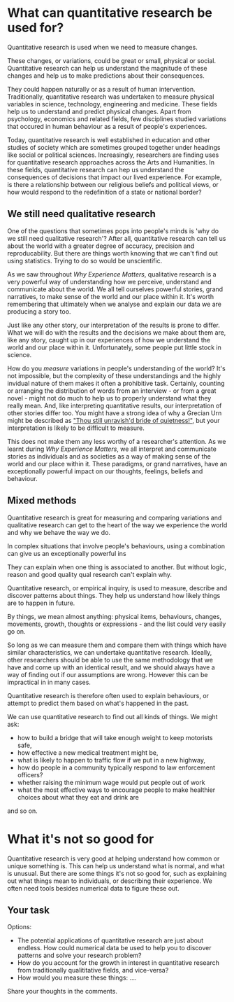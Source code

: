 # What can quantitative research be used for?

Quantitative research is used when we need to measure changes.  

These changes, or variations, could be great or small, physical or social.  Quantitative research can help us understand the magnitude of these changes and help us to make predictions about their consequences.

They could happen naturally or as a result of human intervention.  Traditionally, quantitative research was undertaken to measure physical variables in science, technology, engineering and medicine.  These fields help us to understand and predict physical changes.
Apart from psychology, economics and related fields, few disciplines studied variations that occured in human behaviour as a result of people's experiences. 

Today, quantitative research is well established in education and other studies of society which are sometimes grouped together under headings like social or political sciences.  Increasingly, researchers are finding uses for quantitative research approaches across the Arts and Humanities.  In these fields, quantitative research can hep us understand the consequences of decisions that impact our lived experience.  For example, is there a relationship between our religious beliefs and political views, or how would respond to the redefinition of a state or national border?

## We still need qualitative research

One of the questions that sometimes pops into people's minds is 'why do we still need qualitative research'?  After all, quantitative research can tell us about the world with a greater degree of accuracy, precision and reproducability. But there are things worth knowing that we can't find out using statistics.  Trying to do so would be unscientific.

As we saw throughout _Why Experience Matters_, qualitative research is a very powerful way of understanding how we perceive, understand and communicate about the world.  We all tell ourselves powerful stories, grand narratives, to make sense of the world and our place within it.  It's worth remembering that ultimately when we analyse and explain our data we are producing a story too. 

Just like any other story, our interpretation of the results is prone to differ.  What we will do with the results and the decisions we make about them are, like any story, caught up in our experiences of how we understand the world and our place within it.  Unfortunately, some people put little stock in science.

How do you _measure_ variations in people's understanding of the world?  It's not impossible, but the complexity of these understandings and the highly invidual nature of them makes it often a prohibitive task.  Certainly, counting or arranging the distribution of words from an interview - or from a great novel - might not do much to help us to properly understand what they really mean.  And, like interpreting quantitative results, our interpretation of other stories differ too.  You might have a strong idea of why a Grecian Urn might be described as ["Thou still unravish'd bride of quietness!"](https://www.poetryfoundation.org/poems/44477/ode-on-a-grecian-urn), but your interpretation is likely to be difficult to measure.

This does not make them any less worthy of a researcher's attention. As we learnt during _Why Experience Matters_, we all interpret and communicate stories as individuals and as societies as a way of making sense of the world and our place within it.  These paradigms, or grand narratives, have an exceptionally powerful impact on our thoughts, feelings, beliefs and behaviour. 

## Mixed methods

Quantitative research is great for measuring and comparing variations and qualitative research can get to the heart of the way we experience the world and why we behave the way we do.

In complex situations that involve people's behaviours, using a combination can give us an exceptionally powerful ins
















They can explain when one thing is associated to another.  But without logic, reason and good quality qual research can't explain why.


Quantitative research, or empirical inquiry, is used to measure, describe and discover patterns about things.  They help us understand how likely things are to happen in future.

By things, we mean almost anything: physical items, behaviours, changes, movements, growth, thoughts or expressions - and the list could very easily go on.

So long as we can measure them and compare them with things which have similar characteristics, we can undertake quantitative research. Ideally, other researchers should be able to use the same methodology that we have and come up with an identical result, and we should always have a way of finding out if our assumptions are wrong. However this can be impractical in in many cases.  

Quantitative research is therefore often used to explain behaviours, or attempt to predict them based on what's happened in the past.  

We can use quantitative research to find out all kinds of things.  We might ask:

* how to build a bridge that will take enough weight to keep motorists safe, 
* how effective a new medical treatment might be, 
* what is likely to happen to traffic flow if we put in a new highway, 
* how do people in a community typically respond to law enforcement officers?
* whether raising the minimum wage would put people out of work
* what the most effective ways to encourage people to make healthier choices about what they eat and drink are 

and so on.  

# What it's not so good for

Quantitative research is very good at helping understand how common or unique something is.  This can help us understand what is normal, and what is unusual.  But there are some things it's not so good for, such as explaining out what things mean to individuals, or describing their experience.  We often need tools besides numerical data to figure these out.  

## Your task
Options:

* The potential applications of quantitative research are just about endless.  How could numerical data be used to help you to discover patterns and solve your research problem?
* How do you account for the growth in interest in quantitative research from traditionally qualititative fields, and vice-versa?
* How would you measure these things: ....


Share your thoughts in the comments.
